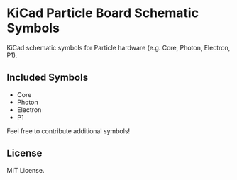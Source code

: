 # KiCad Particle Board Schematic Symbols

KiCad schematic symbols for Particle hardware (e.g. Core, Photon, Electron, P1).

## Included Symbols

- Core
- Photon
- Electron
- P1

Feel free to contribute additional symbols!

## License

MIT License.
